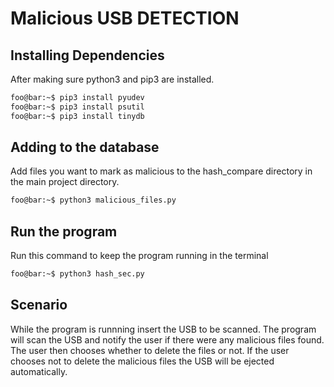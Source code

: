 # Malicious USB DETECTION
## Installing Dependencies
After making sure python3 and pip3 are installed.
```bash
foo@bar:~$ pip3 install pyudev
foo@bar:~$ pip3 install psutil
foo@bar:~$ pip3 install tinydb
```
## Adding to the database
Add files you want to mark as malicious to the hash_compare directory in the main project directory.

```bash
foo@bar:~$ python3 malicious_files.py
```
## Run the program
Run this command to keep the program running in the terminal
```bash
foo@bar:~$ python3 hash_sec.py
```
## Scenario
While the program is runnning insert the USB to be scanned.
The program will scan the USB and notify the user if there were any malicious files found. The user then chooses whether to delete the files or not.
If the user chooses not to delete the malicious files the USB will be ejected automatically.